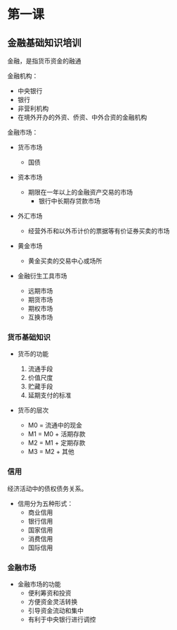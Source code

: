 # 第一课

## 金融基础知识培训

金融，是指货币资金的融通

金融机构：
* 中央银行
* 银行
* 非营利机构
* 在境外开办的外资、侨资、中外合资的金融机构

金融市场：
* 货币市场 
  * 国债
* 资本市场
  * 期限在一年以上的金融资产交易的市场
    * 银行中长期存贷款市场
* 外汇市场
  * 经营外币和以外币计价的票据等有价证券买卖的市场
* 黄金市场
  * 黄金买卖的交易中心或场所

* 金融衍生工具市场
  * 远期市场
  * 期货市场
  * 期权市场
  * 互换市场

### 货币基础知识

* 货币的功能
  1. 流通手段
  2. 价值尺度
  3. 贮藏手段
  4. 延期支付的标准

* 货币的层次
  * M0 = 流通中的现金
  * M1 = M0 + 活期存款
  * M2 = M1 + 定期存款
  * M3 = M2 + 其他 

### 信用

经济活动中的债权债务关系。

* 信用分为五种形式：
  * 商业信用
  * 银行信用
  * 国家信用
  * 消费信用
  * 国际信用

### 金融市场

* 金融市场的功能
  * 便利筹资和投资
  * 方便资金灵活转换
  * 引导资金流动和集中
  * 有利于中央银行进行调控